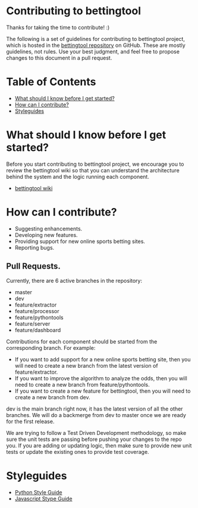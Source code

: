 Contributing to bettingtool
=======================

Thanks for taking the time to contribute! :)

The following is a set of guidelines for contributing to bettingtool project, which is hosted in the [bettingtool repository](https://github.com/soote1/bettingtool) on GitHub. These are mostly guidelines, not rules. Use your best judgment, and feel free to propose changes to this document in a pull request.

Table of Contents
=======================

* [What should I know before I get started?](#what-should-i-know-before-i-get-started)
* [How can I contribute?](#how-can-i-contribute)
* [Styleguides](#styleguides)


 What should I know before I get started?
=======================
Before you start contributing to bettingtool project, we encourage you to review the bettingtool wiki so that you can understand the architecture behind the system and the logic running each  component.

* [bettingtool wiki](https://github.com/soote1/bettingtool/wiki)

 How can I contribute?
=======================
* Suggesting enhancements.
* Developing new features.
* Providing support for new online sports betting sites.
* Reporting bugs.

## Pull Requests.

Currently, there are 6 active branches in the repository:

* master
* dev
* feature/extractor
* feature/processor
* feature/pythontools
* feature/server
* feature/dashboard

Contributions for each component should be started from the corresponding branch. For example:
* If you want to add support for a new online sports betting site, then you will need to create a new branch from the latest version of feature/extractor. 
* If you want to improve the algorithm to analyze the odds, then you will need to create a new branch from feature/pythontools. 
* If you want to create a new feature for bettingtool, then you will need to create a new branch from dev.

dev is the main branch right now, it has the latest version of all the other branches. We will do a backmerge from dev to master once we are ready for the first release.

We are trying to follow a Test Driven Development methodology, so make sure the unit tests are passing before pushing your changes to the repo you. If you are adding or updating logic, then make sure to provide new unit tests or update the existing ones to provide test coverage.

Styleguides
=======================
* [Python Style Guide](https://www.python.org/dev/peps/pep-0008/)
* [Javascript Stype Guide](https://standardjs.com/)